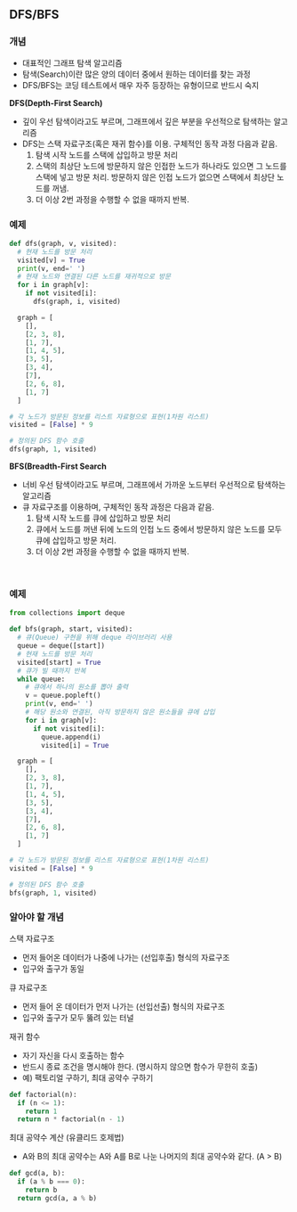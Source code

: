 ## DFS/BFS

### 개념

- 대표적인 그래프 탐색 알고리즘
- 탐색(Search)이란 많은 양의 데이터 중에서 원하는 데이터를 찾는 과정
- DFS/BFS는 코딩 테스트에서 매우 자주 등장하는 유형이므로 반드시 숙지

<b>DFS(Depth-First Search)</b>

- 깊이 우선 탐색이라고도 부르며, 그래프에서 깊은 부분을 우선적으로 탐색하는 알고리즘
- DFS는 스택 자료구조(혹은 재귀 함수)를 이용. 구체적인 동작 과정 다음과 같음.
  1. 탐색 시작 노드를 스택에 삽입하고 방문 처리
  2. 스택의 최상단 노드에 방문하지 않은 인접한 노드가 하나라도 있으면 그 노드를 스택에 넣고 방문 처리. 방문하지 않은 인접 노드가 없으면 스택에서 최상단 노드를 꺼냄.
  3. 더 이상 2번 과정을 수행할 수 없을 때까지 반복.

### 예제

```py
def dfs(graph, v, visited):
  # 현재 노드를 방문 처리
  visited[v] = True
  print(v, end=' ')
  # 현재 노드와 연결된 다른 노드를 재귀적으로 방문
  for i in graph[v]:
    if not visited[i]:
      dfs(graph, i, visited)

  graph = [
    [],
    [2, 3, 8],
    [1, 7],
    [1, 4, 5],
    [3, 5],
    [3, 4],
    [7],
    [2, 6, 8],
    [1, 7]
  ]

# 각 노드가 방문된 정보를 리스트 자료형으로 표현(1차원 리스트)
visited = [False] * 9

# 정의된 DFS 함수 호출
dfs(graph, 1, visited)
```

<b>BFS(Breadth-First Search</b>

- 너비 우선 탐색이라고도 부르며, 그래프에서 가까운 노드부터 우선적으로 탐색하는 알고리즘
- 큐 자료구조를 이용하며, 구체적인 동작 과정은 다음과 같음.
  1. 탐색 시작 노드를 큐에 삽입하고 방문 처리
  2. 큐에서 노드를 꺼낸 뒤에 노드의 인접 노드 중에서 방문하지 않은 노드를 모두 큐에 삽입하고 방문 처리.
  3. 더 이상 2번 과정을 수행할 수 없을 때까지 반복.

<br>

### 예제

```py
from collections import deque

def bfs(graph, start, visited):
  # 큐(Queue) 구현을 위해 deque 라이브러리 사용
  queue = deque([start])
  # 현재 노드를 방문 처리
  visited[start] = True
  # 큐가 빌 때까지 반복
  while queue:
    # 큐에서 하나의 원소를 뽑아 출력
    v = queue.popleft()
    print(v, end=' ')
    # 해당 원소와 연결된, 아직 방문하지 않은 원소들을 큐에 삽입
    for i in graph[v]:
      if not visited[i]:
        queue.append(i)
        visited[i] = True

  graph = [
    [],
    [2, 3, 8],
    [1, 7],
    [1, 4, 5],
    [3, 5],
    [3, 4],
    [7],
    [2, 6, 8],
    [1, 7]
  ]

# 각 노드가 방문된 정보를 리스트 자료형으로 표현(1차원 리스트)
visited = [False] * 9

# 정의된 DFS 함수 호출
bfs(graph, 1, visited)
```

### 알아야 할 개념

스택 자료구조

- 먼저 들어온 데이터가 나중에 나가는 (선입후출) 형식의 자료구조
- 입구와 출구가 동일

큐 자료구조

- 먼저 들어 온 데이터가 먼저 나가는 (선입선출) 형식의 자료구조
- 입구와 출구가 모두 뚫려 있는 터널

재귀 함수

- 자기 자신을 다시 호출하는 함수
- 반드시 종료 조건을 명시해야 한다. (명시하지 않으면 함수가 무한히 호출)
- 예) 팩토리얼 구하기, 최대 공약수 구하기

```py
def factorial(n):
  if (n <= 1):
    return 1
  return n * factorial(n - 1)
```

최대 공약수 계산 (유클리드 호제법)

- A와 B의 최대 공약수는 A와 A를 B로 나눈 나머지의 최대 공약수와 같다. (A > B)

```py
def gcd(a, b):
  if (a % b === 0):
    return b
  return gcd(a, a % b)
```
